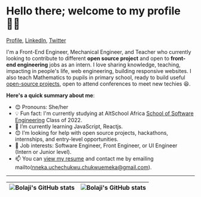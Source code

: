 # Hello there; welcome to my profile 👋🏾

[Profile](https://github.com/Nneka-Chukwuemeka), [LinkedIn](https://www.linkedin.com/in/nneka-chukwuemeka-0ab8a0a9/), [Twitter](https://twitter.com/nne_codes)

I'm a Front-End Engineer, Mechanical Engineer, and Teacher who currently looking to contribute to different **open source project** and open to **front-end engineering** jobs as an intern. I love sharing knowledge, teaching, impacting in people's life, web engineering, building responsive websites. I also teach Mathematics to pupils in primary school,  ready to build useful [open-source projects](https://github.com/Nneka-Chukwuemeka), open to attend conferences to meet new techies :laughing:.

**Here's a quick summary about me**:

- 😊 Pronouns: She/her
- 💡 Fun fact: I'm currently studying at AltSchool Africa [School of Software Engineering](https://altschoolafrica.com/schools/engineering) Class of 2022.
- 🌱 I’m currently learning JavaScript, Reactjs.
- 😊 I’m looking for help with open source projects, hackathons, internships, and entry-level opportunities.
- 💼 Job interests: Software Engineer, Front Engineer, or UI Engineer (Intern or Junior level).
- 📫 You can [view my resume](https://drive.google.com/file/d/1AAhesvXDQjARbdMTMx95UHfyLk0sZibH/view?usp=sharing) and contact me by emailing mailto(nneka.uchechukwu.chukwuemeka@gmail.com).

---

| <img align="center" src="https://github-readme-stats.vercel.app/api?username=Nneka-Chukwuemeka&show_icons=true&include_all_commits=true&hide_border=true" alt="Bolaji's GitHub stats" /> | <img align="center" src="https://github-readme-stats.vercel.app/api/top-langs/?username=Nneka-Chukwuemeka&langs_count=8&layout=compact&hide_border=true" alt="Bolaji's GitHub stats" /> |
| ------------- | ------------- |
